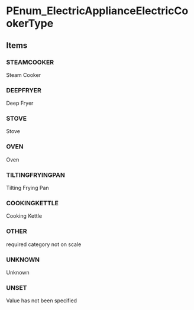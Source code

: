 # PEnum_ElectricApplianceElectricCookerType
<!-- end of short definition -->

## Items

### STEAMCOOKER
Steam Cooker

### DEEPFRYER
Deep Fryer

### STOVE
Stove

### OVEN
Oven

### TILTINGFRYINGPAN
Tilting Frying Pan

### COOKINGKETTLE
Cooking Kettle

### OTHER
required category not on scale

### UNKNOWN
Unknown

### UNSET
Value has not been specified
